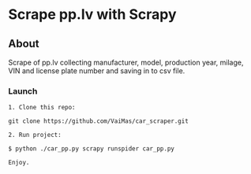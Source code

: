 # Scrape pp.lv with Scrapy

## About

Scrape of pp.lv collecting manufacturer, model, production year, milage, 
VIN and license plate number and saving in to csv file.

### Launch

    1. Clone this repo:

    git clone https://github.com/VaiMas/car_scraper.git

    2. Run project:

    $ python ./car_pp.py scrapy runspider car_pp.py

    Enjoy.